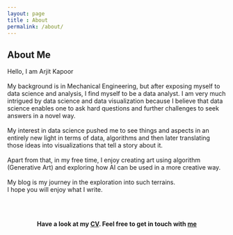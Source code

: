 ```yaml
---
layout: page
title : About
permalink: /about/
---
```


<h2>About Me</h2>
<p>Hello, I am Arjit Kapoor<br><br> My background is in Mechanical Engineering, but after exposing myself to data science and analysis, I find myself to be a data analyst. I am very much intrigued by data science and data visualization because I believe that data science enables one to ask hard questions and further challenges to seek answers in a novel way.<br><br>My interest in data science pushed me to see things and aspects in an entirely new light in terms of data, algorithms and then later translating those ideas into visualizations that tell a story about it.<br><br>Apart from that, in my free time, I enjoy creating art using algorithm (Generative Art) and exploring how AI can be used in a more creative way. <br><br> My blog is my journey in the exploration into such terrains.<br> I hope you will enjoy what I write.</p>
<br><br>
<center><p ><strong><span class="manual">Have a look at my <a href="https://drive.google.com/file/d/0B-uTeVTFDdmaU09JRDRXcm1JS0U/view?usp=sharing">CV</a>. Feel free to get in touch with <a href="mailto:arjitkapoor93@outlook.com">me</a>










